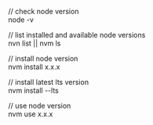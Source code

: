 // check node version\
node -v

// list installed and available node versions\
nvn list || nvm ls

// install node version\
nvm install x.x.x

// install latest lts version\
nvm install --lts

// use node version\
nvm use x.x.x